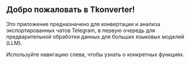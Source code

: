 ## Добро пожаловать в Tkonverter!

Это приложение предназначено для конвертации и анализа экспортированных чатов Telegram, в первую очередь для предварительной обработки данных для больших языковых моделей (LLM).

Используйте навигацию слева, чтобы узнать о конкретных функциях.
